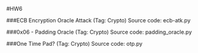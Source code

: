#HW6

###ECB Encryption Oracle Attack (Tag: Crypto)
Source code: ecb-atk.py

###0x06 - Padding Oracle (Tag: Crypto)
Source code: padding_oracle.py

###One Time Pad? (Tag: Crypto)
Source code: otp.py
